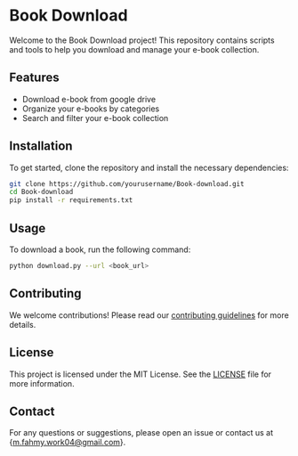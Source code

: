 # Book Download

Welcome to the Book Download project! This repository contains scripts and tools to help you download and manage your e-book collection.

## Features

- Download e-book from google drive
- Organize your e-books by categories
- Search and filter your e-book collection

## Installation

To get started, clone the repository and install the necessary dependencies:

```bash
git clone https://github.com/yourusername/Book-download.git
cd Book-download
pip install -r requirements.txt
```

## Usage

To download a book, run the following command:

```bash
python download.py --url <book_url>
```

## Contributing

We welcome contributions! Please read our [contributing guidelines](CONTRIBUTING.md) for more details.

## License

This project is licensed under the MIT License. See the [LICENSE](LICENSE) file for more information.

## Contact

For any questions or suggestions, please open an issue or contact us at {m.fahmy.work04@gmail.com}.
